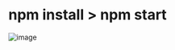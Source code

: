 # npm install > npm start
![image](https://github.com/amerihn/managing-state/assets/145149460/c28f4c6c-6bbc-4032-8e9e-b30816f64f4b)
